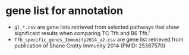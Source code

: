 # gene list for annotation
- `gl_*.csv` are gene lists retrieved from selected pathways that show significant results when comparing TC Tfh and B6 Tfh.'
- `Tfh_specific_genes_Immunity2014_v2.csv` are gene list retrieved from publication of Shane Crotty Immunity 2014 (PMID: 25367570)